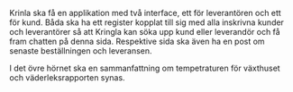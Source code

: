 
Krinla ska få en applikation med två interface, ett för leverantören och ett för kund. Båda ska ha ett register kopplat till sig med alla inskrivna kunder och leverantörer så att Kringla kan söka upp kund eller leverandör och få fram chatten på denna sida. Respektive sida ska även ha en post om senaste beställningen och leveransen.

I det övre hörnet ska en sammanfattning om tempetraturen för växthuset och väderleksrapporten synas.




